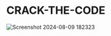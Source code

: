 # CRACK-THE-CODE
![Screenshot 2024-08-09 182323](https://github.com/user-attachments/assets/62fb9e5c-9fa3-4af9-bcc2-61fbf92979bf)
